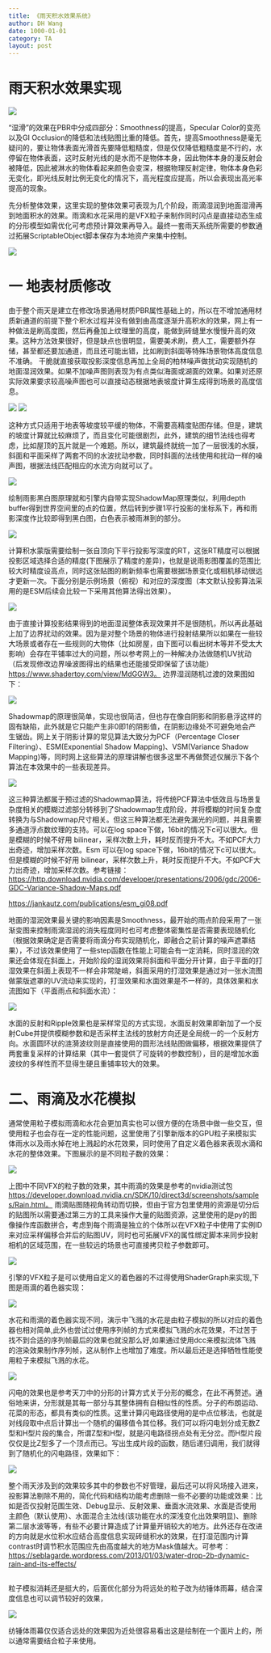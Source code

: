 ```yaml
---
title: 《雨天积水效果系统》
author: DH Wang
date: 1000-01-01
category: TA
layout: post
---
```



# 雨天积水效果实现


![](https://dhwblog-1301640854.cos.ap-chongqing.myqcloud.com/picture/img/22/2/24/rain.png)

“湿滑”的效果在PBR中分成四部分：Smoothness的提高，Specular Color的变亮以及GI Occlusion的降低和法线贴图比重的降低。首先，提高Smoothness是毫无疑问的，要让物体表面光滑首先要降低粗糙度，但是仅仅降低粗糙度是不行的，水停留在物体表面，这时反射光线的是水而不是物体本身，因此物体本身的漫反射会被降低，因此被淋水的物体看起来颜色会变深，根据物理反射定律，物体本身色彩无变化，即光线反射比例无变化的情况下，高光程度应提高，所以会表现出高光率提高的现象。

先分析整体效果，这里实现的整体效果可表现为几个阶段，雨滴湿润到地面湿滑再到地面积水的效果。雨滴和水花采用的是VFX粒子来制作同时闪点是直接动态生成的分形模型如需优化可考虑预计算效果再导入。最终一套雨天系统所需要的参数通过拓展ScriptableObject脚本保存为本地资产来集中控制。

![](https://dhwblog-1301640854.cos.ap-chongqing.myqcloud.com/picture/img/22/2/24/1.png)

# 一 地表材质修改

由于整个雨天是建立在修改场景通用材质PBR属性基础上的，所以在不增加通用材质新通道的前提下整个积水过程并没有做到由高度逐渐升高积水的效果，网上有一种做法是刷高度图，然后再叠加上纹理里的高度，能做到砖缝里水慢慢升高的效果。这种方法效果很好，但是缺点也很明显，需要美术刷，费人工，需要额外存储，甚至都还要加通道，而且还可能出错，比如刷到斜面等特殊场景物体高度信息不准确。
干脆就直接获取投影深度信息再加上全局的柏林噪声做扰动实现随机的地面湿润效果。如果不加噪声图则表现为有点类似海面或湖面的效果。如果对还原实际效果要求较高噪声图也可以直接动态根据地表坡度计算生成得到场景的高度信息。

![](https://dhwblog-1301640854.cos.ap-chongqing.myqcloud.com/picture/img/22/2/24/2.png)
![](https://dhwblog-1301640854.cos.ap-chongqing.myqcloud.com/picture/img/22/2/24/3.png)


这种方式只适用于地表等坡度较平缓的物体，不需要高精度贴图存储。但是，建筑的坡度计算就比较麻烦了，而且变化可能很剧烈，此外，建筑的细节法线也得考虑，比如屋顶的瓦片就是一个难题。所以，建筑最终就统一加了一层很浅的水膜，斜面和平面采样了两套不同的水波扰动参数，同时斜面的法线使用和扰动一样的噪声图，根据法线匹配相应的水流方向就可以了。


![](https://dhwblog-1301640854.cos.ap-chongqing.myqcloud.com/picture/img/22/2/24/4.png)

绘制雨影黑白图原理就和引擎内自带实现ShadowMap原理类似，利用depth buffer得到世界空间里的点的位置，然后转到步骤1平行投影的坐标系下，再和雨影深度作比较即得到黑白图，白色表示被雨淋到的部分。

![](https://dhwblog-1301640854.cos.ap-chongqing.myqcloud.com/picture/img/22/2/24/5.png)

计算积水蒙版需要绘制一张自顶向下平行投影写深度的RT，这张RT精度可以根据投影区域选择合适的精度(下图展示了精度的差异)，也就是说雨影图覆盖的范围比较大时精度设高点，同时这张贴图的刷新频率也需要根据场景变化或相机移动很远才更新一次。下面分别是示例场景（俯视）和对应的深度图（本文默认投影算法采用的是ESM后续会比较一下采用其他算法得出效果）。

![](https://dhwblog-1301640854.cos.ap-chongqing.myqcloud.com/picture/img/22/2/24/6.png)

由于直接计算投影结果得到的地面湿润整体表现效果并不是很随机，所以再此基础上加了边界扰动的效果。因为是对整个场景的物体进行投射结果所以如果在一些较大场景或者存在一些规则的大物体（比如房屋，由下图可以看出树木等并不受太大影响）会存在平铺率过大的问题，所以参考网上的一种解决办法做随机UV扰动（后发现修改边界噪波图得出的结果也还能接受即保留了该功能）https://www.shadertoy.com/view/MdGGW3。 边界湿润随机过渡的效果图如下：


![](https://dhwblog-1301640854.cos.ap-chongqing.myqcloud.com/picture/img/22/2/24/7.png)

Shadowmap的原理很简单，实现也很简洁，但也存在像自阴影和阴影悬浮这样的固有缺陷，此外就是它只能产生非0即1的阴影值，在阴影边缘处不可避免地会产生锯齿。网上关于阴影计算的常见算法大致分为PCF（Percentage Closer Filtering）、ESM(Exponential Shadow Mapping)、VSM(Variance Shadow Mapping)等，同时网上这些算法的原理讲解也很多这里不再做赘述仅展示下各个算法在本效果中的一些表现差异。



![](https://dhwblog-1301640854.cos.ap-chongqing.myqcloud.com/picture/img/22/2/24/8.png)

这三种算法都属于预过滤的Shadowmap算法，将传统PCF算法中低效且与场景复杂度相关的模糊过滤部分转移到了Shadowmap生成阶段，并将模糊的时间复杂度转换为与Shadowmap尺寸相关。但这三种算法都无法避免漏光的问题，并且需要多通道浮点数纹理的支持。可以在log space下做，16bit的情况下c可以很大。但是模糊的时候不好用 bilinear，采样次数上升，耗时反而提升不大。不如PCF大力出奇迹，增加采样次数。Esm 可以在log space下做，16bit的情况下c可以很大。但是模糊的时候不好用 bilinear，采样次数上升，耗时反而提升不大。不如PCF大力出奇迹，增加采样次数。参考链接：
https://http.download.nvidia.com/developer/presentations/2006/gdc/2006-GDC-Variance-Shadow-Maps.pdf

https://jankautz.com/publications/esm_gi08.pdf

地面的湿润效果最关键的影响因素是Smoothness，最开始的雨点阶段采用了一张渐变图来控制雨滴湿润的消失程度同时也可考虑整体密集性是否需要表现随机化（根据效果确定是否需要将雨滴分布实现随机化，即融合之前计算的噪声遮罩结果），不过该效果使用了一些step函数在性能上可能会有一定消耗，同时湿润的效果还会体现在斜面上，开始阶段的湿润效果将斜面和平面分开计算，由于平面的打湿效果在斜面上表现不一样会非常陡峭，斜面采用的打湿效果是通过对一张水流图做蒙版遮罩的UV流动来实现的，打湿效果和水面效果是不一样的，具体效果和水流图如下（平面雨点和斜面水流）：


![](https://dhwblog-1301640854.cos.ap-chongqing.myqcloud.com/picture/img/22/2/24/9.png)

水面的反射和Ripple效果也是采样常见的方式实现，水面反射效果即新加了一个反射Cube并提供模糊参数和是否采样主法线的放射方向还是全局统一的一个反射方向。水面圆环状的涟漪波纹则是直接使用的圆形法线贴图做偏移，根据效果提供了两套重复采样的计算结果（其中一套提供了可旋转的参数控制），目的是增加水面波纹的多样性而不显得生硬且重铺率较大的效果。

# 二、雨滴及水花模拟

通常使用粒子模拟雨滴和水花会更加真实也可以很方便的在场景中做一些交互，但使用粒子也会存在一定的性能问题，这里使用了引擎新版本的GPU粒子来模拟实体雨水以及雨水掉在地上溅起的水花效果，同时使用了自定义着色器来表现水滴和水花的整体效果。下图展示的是不同粒子数的效果：

![](https://dhwblog-1301640854.cos.ap-chongqing.myqcloud.com/picture/img/22/2/24/11.png)

上图中不同VFX的粒子数的效果，其中雨滴的效果是参考的nvidia测试包
https://developer.download.nvidia.cn/SDK/10/direct3d/screenshots/samples/Rain.html。
雨滴贴图随视角转动而切换，但由于官方包里使用的资源是切分后的贴图所以需要通过第三方的工具来操作大量的贴图资源，这里使用的是py的图像操作库函数拼合，考虑到每个雨滴是独立的个体所以在VFX粒子中使用了实例ID来对应采样偏移合并后的贴图UV，同时也可拓展VFX的属性绑定脚本来同步投射相机的区域范围，在一些较远的场景也可直接拷贝粒子参数即可。

![](https://dhwblog-1301640854.cos.ap-chongqing.myqcloud.com/picture/img/22/2/24/12.png)

引擎的VFX粒子是可以使用自定义的着色器的不过得使用ShaderGraph来实现,下图是雨滴的着色器实现：


![](https://dhwblog-1301640854.cos.ap-chongqing.myqcloud.com/picture/img/22/2/24/13.png)

水花和雨滴的着色器实现不同，演示中飞溅的水花是由粒子模拟的所以对应的着色器也相对简单,此外也尝试过使用序列帧的方式来模拟飞溅的水花效果，不过苦于找不到合适的序列帧最后的效果也就没那么好,如果通过使用dcc来模拟流体飞溅的渲染效果制作序列帧，这从制作上也增加了难度。所以最后还是选择牺牲性能使用粒子来模拟飞溅的水花。


![](https://dhwblog-1301640854.cos.ap-chongqing.myqcloud.com/picture/img/22/2/24/14.png)

闪电的效果也是参考天刀中的分形的计算方式关于分形的概念，在此不再赘述。通俗地来讲，分形就是其每一部分与其整体拥有自相似性的性质。分子的布朗运动、花菜的形态，都具有类似的性质。这里计算闪电路径使用的是中点位移法，也就是对线段取中点后计算出一个随机的偏移值令其位移。我们可以将闪电划分成无数Z型和H型片段的集合，所谓Z型和H型，就是闪电路径拐点处有无分岔。而H型片段仅仅是比Z型多了一个顶点而已。写出生成片段的函数，随后递归调用，我们就得到了随机化的闪电路径，效果如下：


![](https://dhwblog-1301640854.cos.ap-chongqing.myqcloud.com/picture/img/22/2/24/15.png)

整个雨天涉及到的效果较多其中的参数也不好管理，最后还可以将风场接入进来，投影算法剔除不用的，简化代码和结构功能考虑删除一些不必要的功能或效果：比如是否仅投射范围生效、Debug显示、反射效果、垂面水流效果、水面是否使用主颜色（默认使用）、水面混合主法线(该功能在水的深浅变化出效果明显)、删除第二层水波等等，有些不必要计算造成了计算量开销较大的地方。此外还存在改进的方向就是水位积水应结合高度信息实现砖缝积水的效果，在打湿范围内计算contrast时调节积水范围应先由高度越大的地方Mask值越大。可参考：
https://seblagarde.wordpress.com/2013/01/03/water-drop-2b-dynamic-rain-and-its-effects/



## 

粒子模拟消耗还是挺大的，后面优化部分为将远处的粒子改为纺锤体雨幕，结合深度信息也可以调节较好的效果，

![](https://dhwblog-1301640854.cos.ap-chongqing.myqcloud.com/picture/img/22/2/24/16.png)

纺锤体雨幕仅仅适合远处的效果因为近处很容易看出这是绘制在一个面片上的，所以通常需要结合粒子来使用。
